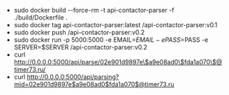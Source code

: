 * sudo docker build --force-rm -t api-contactor-parser -f ./build/Dockerfile . 
* sudo docker tag api-contactor-parser:latest <selector>/api-contactor-parser:v0.1
* sudo docker push <selector>/api-contactor-parser:v0.2
* sudo docker run -p 5000:5000 -e EMAIL=$EMAIL -e PASS=$PASS -e SERVER=$SERVER <selector>/api-contactor-parser:v0.2
* curl http://0.0.0.0:5000/api/parse/02e901d9897e\$a9e08ad0\$fda1a070\$@timer73.ru/
* curl http://0.0.0.0:5000/api/parsing?mid=02e901d9897e$a9e08ad0$fda1a070$@timer73.ru